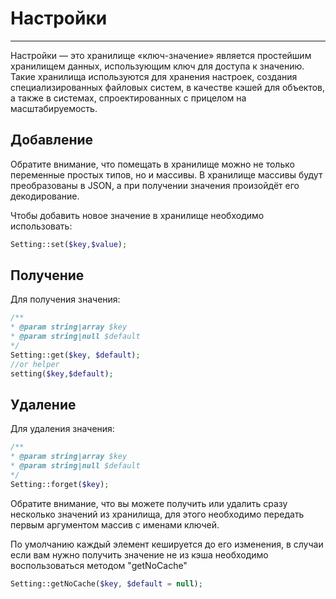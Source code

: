 # Настройки
----------

Настройки — это хранилище «ключ-значение» является простейшим хранилищем данных, использующим ключ для доступа к значению. Такие хранилища используются для хранения настроек, создания специализированных файловых систем, в качестве кэшей для объектов, а также в системах, спроектированных с прицелом на масштабируемость.

## Добавление

Обратите внимание, что помещать в хранилище можно не только переменные простых типов, но и массивы. В хранилище массивы будут преобразованы в JSON, а при получении значения произойдёт его декодирование.

Чтобы добавить новое значение в хранилище необходимо использовать:
```php
Setting::set($key,$value);
```

## Получение

Для получения значения:
```php
/**
* @param string|array $key
* @param string|null $default
*/
Setting::get($key, $default);
//or helper
setting($key,$default);
```

## Удаление

Для удаления значения:
```php
/**
* @param string|array $key
* @param string|null $default
*/
Setting::forget($key);
```



Обратите внимание, что вы можете получить или удалить сразу несколько значений из хранилища, для этого необходимо передать первым аргументом массив с именами ключей.

По умолчанию каждый элемент кешируется до его изменения, в случаи если вам нужно получить значение не из кэша необходимо воспользоваться методом "getNoCache"
```php
Setting::getNoCache($key, $default = null);
```
